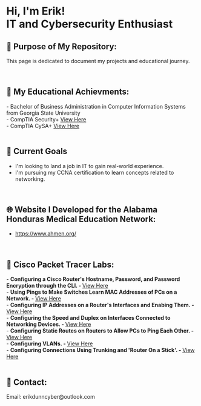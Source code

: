 <h1>Hi, I'm Erik! <br/> IT and Cybersecurity Enthusiast</h1>


<h2>📄 Purpose of My Repository:</h2>

This page is dedicated to document my projects and educational journey.  

<br/>
<h2>📜 My Educational Achievments:</h2>
- Bachelor of Business Administration in Computer Information Systems from Georgia State University
<br/>- CompTIA Security+ <a href="https://github.com/erikdunncyber/erikdunncyber/blob/5cb224df78f43767d94bb92af9cfcc427d14930d/CompTIA%20Security%2B%20ce%20certificate.pdf">View Here</a> 
<br/>- CompTIA CySA+ <a href="https://github.com/erikdunncyber/erikdunncyber/blob/5cb224df78f43767d94bb92af9cfcc427d14930d/CompTIA%20CySA%2B%20ce%20certificate.pdf">View Here</a> 
<br/>
<br/>

<h2>🔭 Current Goals</h2>

- I'm looking to land a job in IT to gain real-world experience. 
- I'm pursuing my CCNA certification to learn concepts related to networking.

<br/>
<h2>🌐 Website I Developed for the Alabama Honduras Medical Education Network:</h2>

- https://www.ahmen.org/

<br/>
<h2>🛜 Cisco Packet Tracer Labs:</h2>
- <b> Configuring a Cisco Router's Hostname, Password, and Password Encryption through the CLI. - </b> <a href="https://github.com/erikdunncyber/Configuring-a-Cisco-router-s-Hostname-Password-and-Password-Encryption-through-the-CLI.git">View Here</a>
<br/>- <b> Using Pings to Make Switches Learn MAC Addresses of PCs on a Network. - </b> <a href="https://github.com/erikdunncyber/Lab-Using-pings-to-make-switches-learn-MAC-addresses-of-PCs-on-a-Network.git">View Here</a>
<br/>- <b> Configuring IP Addresses on a Router's Interfaces and Enabing Them. - </b> <a href="https://github.com/erikdunncyber/Lab-Configuring-IP-addresses-on-a-routers-interfaces-and-enabing-them.git">View Here</a>
<br/>- <b> Configuring the Speed and Duplex on Interfaces Connected to Networking Devices. - </b> <a href="https://github.com/erikdunncyber/Lab-Configuring-the-Speed-and-Duplex-on-Interfaces-Connected-to-Networking-Devices.git">View Here</a>
<br/>- <b> Configuring Static Routes on Routers to Allow PCs to Ping Each Other. - </b> <a href="https://github.com/erikdunncyber/Lab-Configuring-Static-Routes-on-Routers-to-Allow-PCs-to-Ping-Each-Other.git">View Here</a>
<br/>- <b> Configuring VLANs. - </b> <a href="https://github.com/erikdunncyber/Lab-Configuring-VLANs.git">View Here</a>
<br/>- <b> Configuring Connections Using Trunking and 'Router On a Stick'. - </b> <a href="https://github.com/erikdunncyber/Lab-Configuring-Connections-Using-Trunking-and-Router-On-a-Stick.git">View Here</a>

<br/>
<br/>
<h2>🤳 Contact:</h2>
Email: erikdunncyber@outlook.com
